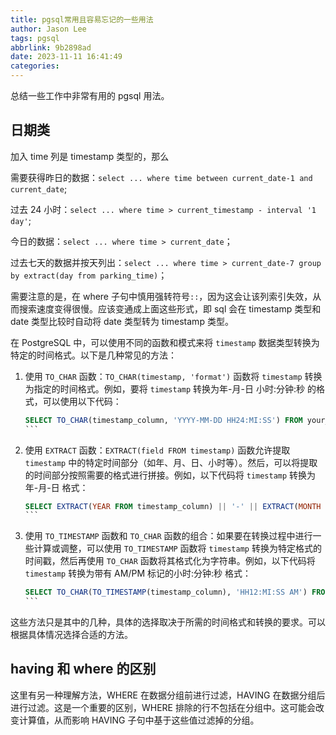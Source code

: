 ```yaml
---
title: pgsql常用且容易忘记的一些用法
author: Jason Lee
tags: pgsql
abbrlink: 9b2898ad
date: 2023-11-11 16:41:49
categories:
---
```


总结一些工作中非常有用的 pgsql 用法。

## 日期类

加入 time 列是 timestamp 类型的，那么

需要获得昨日的数据：`select ... where time between current_date-1 and current_date`;

过去 24 小时：`select ... where time > current_timestamp - interval '1 day'`;

今日的数据：`select ... where time > current_date`；

过去七天的数据并按天列出：`select ... where time > current_date-7 group by extract(day from parking_time)`；

需要注意的是，在 where 子句中慎用强转符号`::`，因为这会让该列索引失效，从而搜索速度变得很慢。应该变通成上面这些形式，即 sql 会在 timestamp 类型和 date 类型比较时自动将 date 类型转为 timestamp 类型。

在 PostgreSQL 中，可以使用不同的函数和模式来将 `timestamp` 数据类型转换为特定的时间格式。以下是几种常见的方法：

1. 使用 `TO_CHAR` 函数：`TO_CHAR(timestamp, 'format')` 函数将 `timestamp` 转换为指定的时间格式。例如，要将 `timestamp` 转换为年-月-日 小时:分钟:秒 的格式，可以使用以下代码：

   ````sql
   SELECT TO_CHAR(timestamp_column, 'YYYY-MM-DD HH24:MI:SS') FROM your_table;
   ```

   ````

2. 使用 `EXTRACT` 函数：`EXTRACT(field FROM timestamp)` 函数允许提取 `timestamp` 中的特定时间部分（如年、月、日、小时等）。然后，可以将提取的时间部分按照需要的格式进行拼接。例如，以下代码将 `timestamp` 转换为年-月-日 格式：

   ````sql
   SELECT EXTRACT(YEAR FROM timestamp_column) || '-' || EXTRACT(MONTH FROM timestamp_column) || '-' || EXTRACT(DAY FROM timestamp_column) FROM your_table;
   ```

   ````

3. 使用 `TO_TIMESTAMP` 函数和 `TO_CHAR` 函数的组合：如果要在转换过程中进行一些计算或调整，可以使用 `TO_TIMESTAMP` 函数将 `timestamp` 转换为特定格式的时间戳，然后再使用 `TO_CHAR` 函数将其格式化为字符串。例如，以下代码将 `timestamp` 转换为带有 AM/PM 标记的小时:分钟:秒 格式：
   ````sql
   SELECT TO_CHAR(TO_TIMESTAMP(timestamp_column), 'HH12:MI:SS AM') FROM your_table;
   ```
   ````

这些方法只是其中的几种，具体的选择取决于所需的时间格式和转换的要求。可以根据具体情况选择合适的方法。

## having 和 where 的区别

这里有另一种理解方法，WHERE 在数据分组前进行过滤，HAVING 在数据分组后进行过滤。这是一个重要的区别，WHERE 排除的行不包括在分组中。这可能会改变计算值，从而影响 HAVING 子句中基于这些值过滤掉的分组。
